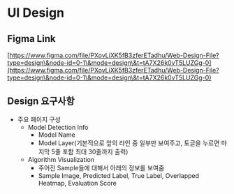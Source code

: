 # UI Design

## Figma Link

[https://www.figma.com/file/PXovLiXK5fB3zferETadhu/Web-Design-File?type=design\&node-id=0-1\&mode=design\&t=tA7X26k0vT5LUZGg-0](https://www.figma.com/file/PXovLiXK5fB3zferETadhu/Web-Design-File?type=design\&node-id=0-1\&mode=design\&t=tA7X26k0vT5LUZGg-0)

## Design 요구사항

* 주요 페이지 구성
  * Model Detection Info
    * Model Name
    * Model Layer(기본적으로 앞의 라인 중 일부만 보여주고, 토글을 누르면 마지막 5줄 포함 최대 30줄까지 출력)
  * Algorithm Visualization
    * 주어진 Sample들에 대해서 아래의 정보를 보여줌
    * Sample Image, Predicted Label, True Label, Overlapped Heatmap, Evaluation Score
